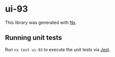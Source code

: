 # ui-93

This library was generated with [Nx](https://nx.dev).

## Running unit tests

Run `nx test ui-93` to execute the unit tests via [Jest](https://jestjs.io).
